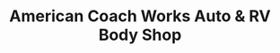 ---
title: "American Coach Works Auto & RV Body Shop"
url: /phoenix/american-coach-works-auto-und-rv-body-shop/
shop: Autowerkstatt
---
